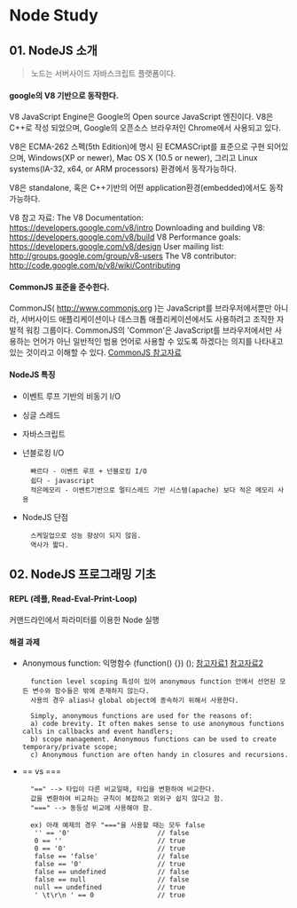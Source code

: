 # Node Study

## 01. NodeJS 소개

> 노드는 서버사이드 자바스크립트 플랫폼이다.

#### google의 V8 기반으로 동작한다.

V8 JavaScript Engine은 Google의 Open source JavaScript 엔진이다. V8은 C++로 작성 되었으며, Google의 오픈소스 브라우저인 Chrome에서 사용되고 있다.

V8은 ECMA-262 스펙(5th Edition)에 명시 된 ECMASCript를 표준으로 구현 되어있으며, Windows(XP or newer), Mac OS X (10.5 or newer), 그리고 Linux systems(IA-32, x64, or ARM processors) 환경에서 동작가능하다.

V8은 standalone, 혹은 C++기반의 어떤 application환경(embedded)에서도 동작가능하다.

V8 참고 자료:
The V8 Documentation: https://developers.google.com/v8/intro
Downloading and building V8: https://developers.google.com/v8/build
V8 Performance goals: https://developers.google.com/v8/design
User mailing list: http://groups.google.com/group/v8-users
The V8 contributor: http://code.google.com/p/v8/wiki/Contributing

#### CommonJS 표준을 준수한다.
CommonJS( http://www.commonjs.org )는 JavaScript를 브라우저에서뿐만 아니라, 서버사이드 애플리케이션이나 데스크톱 애플리케이션에서도 사용하려고 조직한 자발적 워킹 그룹이다. CommonJS의 'Common'은 JavaScript를 브라우저에서만 사용하는 언어가 아닌 일반적인 범용 언어로 사용할 수 있도록 하겠다는 의지를 나타내고 있는 것이라고 이해할 수 있다.
[CommonJS 참고자료](http://helloworld.naver.com/helloworld/12864)


#### NodeJS 특징

+ 이벤트 루프 기반의 비동기 I/O

+ 싱글 스레드

+ 자바스크립트

+ 넌블로킹 I/O

		빠르다 - 이벤트 루프 + 넌블로킹 I/O
		쉽다 - javascript
		적은메모리 - 이벤트기반으로 멀티스레드 기반 시스템(apache) 보다 적은 메모리 사용

+ NodeJS 단점

		스케일업으로 성능 향상이 되지 않음.
		역사가 짧다.


## 02. NodeJS 프로그래밍 기초

#### REPL (레플, Read-Eval-Print-Loop)

커맨드라인에서 파라미터를 이용한 Node 실행

#### 해결 과제

+ Anonymous function: 익명함수 (function() {}) ();
[참고자료1](http://thoughtsonscripts.blogspot.kr/2012/01/javascript-anonymous-functions.html)
[참고자료2](http://hotdogya.tistory.com/103)

		function level scoping 특성이 있어 anonymous function 안에서 선언된 모든 변수와 함수들은 밖에 존재하지 않는다.
		사용의 경우 alias나 global object에 종속하기 위해서 사용한다.
		
		Simply, anonymous functions are used for the reasons of:
		a) code brevity. It often makes sense to use anonymous functions calls in callbacks and event handlers; 
		b) scope management. Anonymous functions can be used to create temporary/private scope; 
		c) Anonymous function are often handy in closures and recursions.

+ \== vs ===

		"==" --> 타입이 다른 비교일때, 타입을 변환하여 비교한다.
		값을 변환하여 비교하는 규칙이 복잡하고 외외구 쉽지 않다고 함.
		"===" --> 동등성 비교에 사용해야 함.
		
		ex) 아래 예제의 경우 "==="을 사용할 때는 모두 false
		 '' == '0'                     	// false
		 0 == ''                       	// true
		 0 == '0'                     	// true
		 false == 'false'         		// false
		 false == '0'               	// true
		 false == undefined  			// false
		 false == null          	   	// false
		 null == undefined    			// true
		 ' \t\r\n ' == 0             	// true